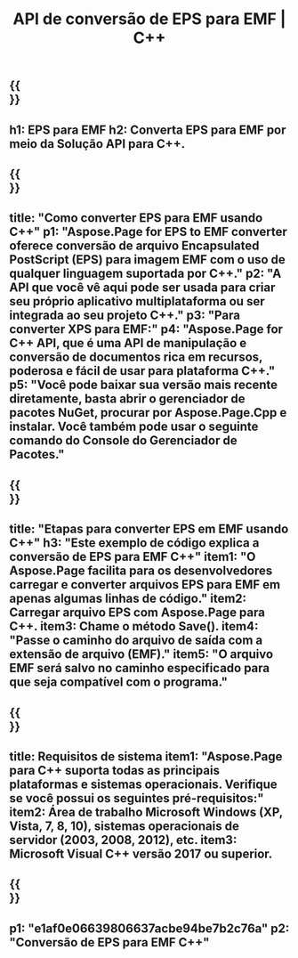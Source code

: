 ﻿---
translation: true
template: /_templates/_conversion-child-cpp.md
title: API de conversão de EPS para EMF | C++
url: /cpp/conversion/eps-to-emf/
description: Conversão de EPS para EMF fornecida pelo Aspose.Page para solução de API C++. Funciona em C++ Runtime Environment para Windows de 32 bits, Windows de 64 bits e Linux de 64 bits.
informat: EPS
outformat: EMF
otherformats: XPS PS
---

{{<section banner>}}
---
h1: EPS para EMF
h2: Converta EPS para EMF por meio da Solução API para C++.
---

{{<section overview>}}
---
title: "Como converter EPS para EMF usando C++"
p1: "Aspose.Page for EPS to EMF converter oferece conversão de arquivo Encapsulated PostScript (EPS) para imagem EMF com o uso de qualquer linguagem suportada por C++."
p2: "A API que você vê aqui pode ser usada para criar seu próprio aplicativo multiplataforma ou ser integrada ao seu projeto C++."
p3: "Para converter XPS para EMF:"
p4: "Aspose.Page for C++ API, que é uma API de manipulação e conversão de documentos rica em recursos, poderosa e fácil de usar para plataforma C++."
p5: "Você pode baixar sua versão mais recente diretamente, basta abrir o gerenciador de pacotes NuGet, procurar por Aspose.Page.Cpp e instalar. Você também pode usar o seguinte comando do Console do Gerenciador de Pacotes."
---

{{<section feature1>}}
---
title: "Etapas para converter EPS em EMF usando C++"
h3: "Este exemplo de código explica a conversão de EPS para EMF C++"
item1: "O Aspose.Page facilita para os desenvolvedores carregar e converter arquivos EPS para EMF em apenas algumas linhas de código."
item2: Carregar arquivo EPS com Aspose.Page para C++.
item3: Chame o método Save().
item4: "Passe o caminho do arquivo de saída com a extensão de arquivo (EMF)."
item5: "O arquivo EMF será salvo no caminho especificado para que seja compatível com o programa."
---

{{<section feature2>}}
---
title: Requisitos de sistema
item1: "Aspose.Page para C++ suporta todas as principais plataformas e sistemas operacionais. Verifique se você possui os seguintes pré-requisitos:"
item2: Área de trabalho Microsoft Windows (XP, Vista, 7, 8, 10), sistemas operacionais de servidor (2003, 2008, 2012), etc.
item3: Microsoft Visual C++ versão 2017 ou superior.
---

{{<section gist>}}
---
p1: "e1af0e06639806637acbe94be7b2c76a"
p2: "Conversão de EPS para EMF C++"
---
